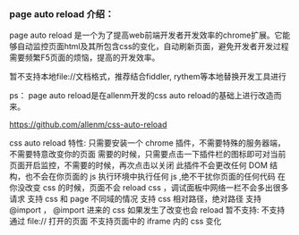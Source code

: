 ### page auto reload 介绍：
page auto reload 是一个为了提高web前端开发者开发效率的chrome扩展。它能够自动监控页面html及其所包含css的变化，自动刷新页面，避免开发者开发过程需要频繁F5页面的烦恼，提高的开发效率。

暂不支持本地file://文档格式，推荐结合fiddler, rythem等本地替换开发工具进行

ps：
page auto reload是在allenm开发的css auto reload的基础上进行改造而来。

https://github.com/allenm/css-auto-reload

css auto reload 特性:
只需要安装一个 chrome 插件，不需要特殊的服务器端，不需要特意改变你的页面
需要的时候，只需要点击一下插件栏的图标即可对当前页面开启监控，不需要的时候，再次点击以关闭
此插件不会更改任何 DOM 结构，也不会在你页面的 js 执行环境中执行任何 js ,绝不干扰你页面的任何代码
在你没改变 css 的时候，页面不会 reload css ，调试面板中网络一栏不会多出很多请求
支持 css 和 page 不同域的情况
支持 css 相对路径，绝对路径
支持 @import ， @import 进来的 css 如果发生了改变也会 reload
暂不支持:
不支持通过 file:// 打开的页面
不支持页面中的 iframe 内的 css 变化
